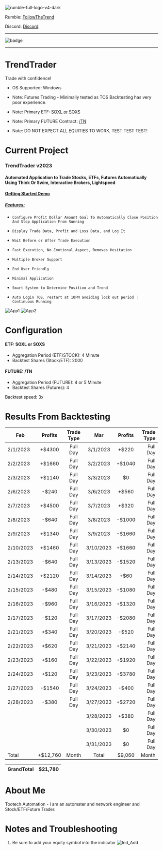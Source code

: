 ![rumble-full-logo-v4-dark](https://github.com/tootechautomation/TrendTrader/assets/50243547/4777a5c4-f796-4523-b665-1b06970cab18)

Rumble: <a href="https://rumble.com/user/FollowTheTrend" target="_Blank">FollowTheTrend</a>                  



Discord: <a href="https://discord.gg/24Ts7mZxnS">Discord</a>

***

![badge](https://github.com/tootechautomation/TrendTrader/assets/50243547/f75ab3ad-e56e-4cf2-8886-e548256608b6)

***


# TrendTrader

Trade with confidence!
- OS Supported: Windows

- Note: Futures Trading - Minimally tested as TOS Backtesting has very poor experience.
- Note: Primary ETF: <a href="https://www.direxion.com/product/daily-semiconductor-bull-bear-3x-etfs">SOXL or SOXS</a>
- Note: Primary FUTURE Contract: <a href="https://www.cmegroup.com/markets/interest-rates/us-treasury/ultra-10-year-us-treasury-note.contractSpecs.html">/TN</a>


- Note: DO NOT EXPECT ALL EQUITIES TO WORK, TEST TEST TEST!


# Current Project

### TrendTrader v2023
#### Automated Application to Trade Stocks, ETFs, Futures Automatically Using Think Or Swim, Interactive Brokers, Lightspeed

#### <a href="https://rumble.com/v2rqpss-trendtrader-automated-trading-demo.html">Getting Started Demo</a>

##### <a href="https://rumble.com/v2rnuq8-trendtrader-automatic-trading-features.html">Features:</a>
*     Configure Profit Dollar Amount Goal To Automatically Close Position And Stop Application From Running
*     Display Trade Data, Profit and Loss Data, and Log It
*     Wait Before or After Trade Execution
*     Fast Execution, No Emotional Aspect, Removes Hesitation
*     Multiple Broker Support
*     End User Friendly
*     Minimal Application
*     Smart System to Determine Position and Trend
*     Auto Login TOS, restart at 10PM avoiding lock out period | Continuous Running
     
![App1](https://github.com/tootechautomation/TrendTrader/assets/50243547/66e13cf1-1cd1-444a-87ac-609c40ee688d)
![App2](https://github.com/tootechautomation/TrendTrader/assets/50243547/932cd406-bed0-4c60-a204-1583f987dd8c)


# Configuration


#### ETF: SOXL or SOXS
 - Aggregation Period (ETF/STOCK): 4 Minute
 - Backtest Shares (Stock/ETF): 2000
#### FUTURE: /TN
 - Aggregation Period (FUTURE): 4 or 5 Minute
 - Backtest Shares (Futures): 4

Backtest speed: 3x



# Results From Backtesting


| Feb        | Profits | Trade Type   | Mar        | Profits | Trade Type   |
| ---------- |:-------:|:------------:|:----------:|:-------:| ------------:|
| 2/1/2023   | +$4300  |  Full Day    | 3/1/2023   | +$220   |  Full Day    |
| 2/2/2023   | +$1660  |  Full Day    | 3/2/2023   | +$1040  |  Full Day    |
| 2/3/2023   | +$1140  |  Full Day    | 3/3/2023   | $0      |  Full Day    |
| 2/6/2023   | -$240   |  Full Day    | 3/6/2023   | +$560   |  Full Day    |
| 2/7/2023   | +$4500  |  Full Day    | 3/7/2023   | +$320   |  Full Day    |
| 2/8/2023   | -$640   |  Full Day    | 3/8/2023   | -$1000  |  Full Day    |
| 2/9/2023   | +$1340  |  Full Day    | 3/9/2023   | -$1660  |  Full Day    |
| 2/10/2023  | +$1460  |  Full Day    | 3/10/2023  | +$1660  |  Full Day    |
| 2/13/2023  | -$640   |  Full Day    | 3/13/2023  | -$1520  |  Full Day    |
| 2/14/2023  | +$2120  |  Full Day    | 3/14/2023  | +$60    |  Full Day    |
| 2/15/2023  | -$480   |  Full Day    | 3/15/2023  | -$1080  |  Full Day    |
| 2/16/2023  | -$960   |  Full Day    | 3/16/2023  | +$1320  |  Full Day    |
| 2/17/2023  | -$120   |  Full Day    | 3/17/2023  | -$2080  |  Full Day    |
| 2/21/2023  | +$340   |  Full Day    | 3/20/2023  | -$520   |  Full Day    |
| 2/22/2023  | +$620   |  Full Day    | 3/21/2023  | +$2140  |  Full Day    |
| 2/23/2023  | +$160   |  Full Day    | 3/22/2023  | +$1920  |  Full Day    |
| 2/24/2023  | +$120   |  Full Day    | 3/23/2023  | +$3780  |  Full Day    |
| 2/27/2023  | -$1540  |  Full Day    | 3/24/2023  | -$400   |  Full Day    |
| 2/28/2023  | -$380   |  Full Day    | 3/27/2023  | +$2720  |  Full Day    |
|            |         |              | 3/28/2023  | +$380   |  Full Day    |
|            |         |              | 3/30/2023  | $0      |  Full Day    |
|            |         |              | 3/31/2023  | $0      |  Full Day    |
| Total      | +$12,760|  Month       | Total      | $9,060  |  Month       |

| GrandTotal | $21,780 | 
| ---------- |:-------:|

 
# About Me
 Tootech Automation - I am an automater and network engineer and Stock/ETF/Future Trader.
 
 
 
 
 
 
 # Notes and Troubleshooting
 
 1. Be sure to add your equity symbol into the indicator
![Ind_Add](https://github.com/tootechautomation/TrendTrader/assets/50243547/d46e09b5-d600-43ac-b7ab-3352e9b0e96b)

 

